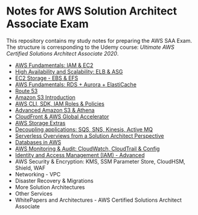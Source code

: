 # Notes for AWS Solution Architect Associate Exam

This repository contains my study notes for preparing the AWS SAA Exam. The structure is corresponding to the Udemy course: *Ultimate AWS Certified Solutions Architect Associate 2020*.

- [AWS Fundamentals: IAM & EC2](./AWS_Fundamentals__IAM_and_EC2.md)
- [High Availability and Scalability: ELB & ASG](./High_Availability_and_Scalability__ELB_and_ASG.md)
- [EC2 Storage - EBS & EFS](./EC2_Storage__EBS_and_EFS.md)
- [AWS Fundamentals: RDS + Aurora + ElastiCache](./AWS_Fundamentals__RDS_Aurora_ElastiCache.md)
- [Route 53](./Route_53.md)
- [Amazon S3 Introduction](./Amazon_S3_Introduction.md)
- [AWS CLI, SDK, IAM Roles & Policies](./AWS_CLI_SDK_IAM_Roles_and_Policies.md)
- [Advanced Amazon S3 & Athena](./Advanced_Amazon_S3_and_Athena.md)
- [CloudFront & AWS Global Accelerator](./CloudFront_and_AWS_Global_Accelerator.md)
- [AWS Storage Extras](./AWS_Storage_Extras.md)
- [Decoupling applications: SQS, SNS, Kinesis, Active MQ](./Decoupling_Applications__SQS_SNS_Kinesis_Active_MQ.md)
- [Serverless Overviews from a Solution Architect Perspective](./Serverless_Overviews_from_a_Solution_Architect_Perspective.md)
- [Databases in AWS](./Databases_in_AWS.md)
- [AWS Monitoring & Audit: CloudWatch, CloudTrail & Config](./AWS_Monitoring_and_Audit__CloudWatch_CloudTrail_and_Config.md)
- [Identity and Access Management (IAM) - Advanced](./Identity_and_Access_Management_IAM_Advanced.md)
- AWS Security & Encryption: KMS, SSM Parameter Store, CloudHSM, Shield, WAF
- Networking - VPC
- Disaster Recovery & Migrations
- More Solution Architectures
- Other Services
- WhitePapers and Architectures - AWS Certified Solutions Architect Associate
